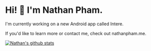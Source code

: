 # Hi! 👋 I'm Nathan Pham.
I'm currently working on a new Android app called Intere. 

If you'd like to learn more or contact me, check out nathanpham.me.

[![Nathan's github stats](https://github-readme-stats.vercel.app/api?username=nathan-pham&theme=radical&show_icons=true)](https://github.com/anuraghazra/github-readme-stats)
